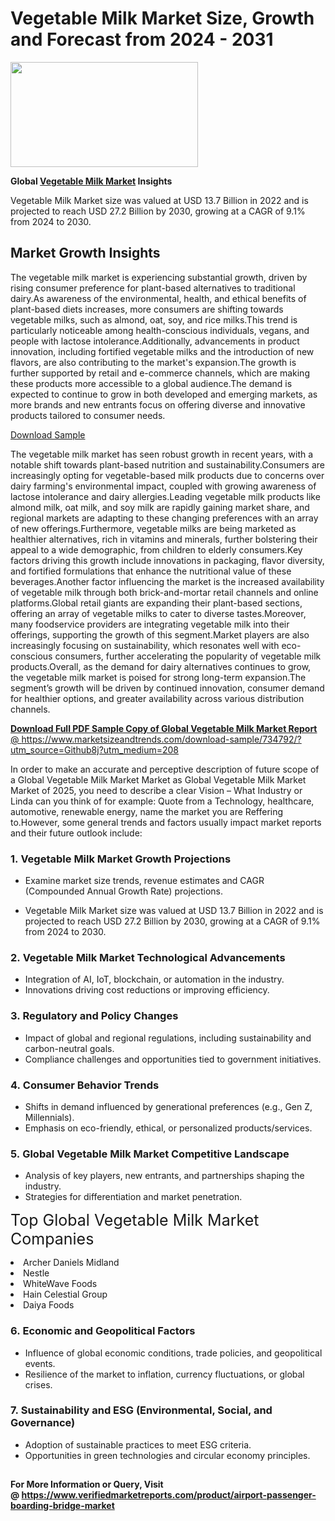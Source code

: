 <H1>Vegetable Milk Market Size, Growth and Forecast from 2024 - 2031</H1><img class="aligncenter size-medium wp-image-584254" src="https://thirdeyenews.in/wp-content/uploads/2024/09/Global-Market-Research-300x168.jpeg" alt="" width="300" height="168" /><p><strong>Global&nbsp;<a href="https://www.marketsizeandtrends.com/download-sample/734792/?utm_source=Github8j?utm_medium=208">Vegetable Milk Market</a> Insights</strong></p><p>Vegetable Milk Market size was valued at USD 13.7 Billion in 2022 and is projected to reach USD 27.2 Billion by 2030, growing at a CAGR of 9.1% from 2024 to 2030.</p><p><h2>Market Growth Insights</h2> <p>The vegetable milk market is experiencing substantial growth, driven by rising consumer preference for plant-based alternatives to traditional dairy.As awareness of the environmental, health, and ethical benefits of plant-based diets increases, more consumers are shifting towards vegetable milks, such as almond, oat, soy, and rice milks.This trend is particularly noticeable among health-conscious individuals, vegans, and people with lactose intolerance.Additionally, advancements in product innovation, including fortified vegetable milks and the introduction of new flavors, are also contributing to the market's expansion.The growth is further supported by retail and e-commerce channels, which are making these products more accessible to a global audience.The demand is expected to continue to grow in both developed and emerging markets, as more brands and new entrants focus on offering diverse and innovative products tailored to consumer needs.</p> <p><a href="download-sample-link" target="_blank">Download Sample</a></p> <p>The vegetable milk market has seen robust growth in recent years, with a notable shift towards plant-based nutrition and sustainability.Consumers are increasingly opting for vegetable-based milk products due to concerns over dairy farming's environmental impact, coupled with growing awareness of lactose intolerance and dairy allergies.Leading vegetable milk products like almond milk, oat milk, and soy milk are rapidly gaining market share, and regional markets are adapting to these changing preferences with an array of new offerings.Furthermore, vegetable milks are being marketed as healthier alternatives, rich in vitamins and minerals, further bolstering their appeal to a wide demographic, from children to elderly consumers.Key factors driving this growth include innovations in packaging, flavor diversity, and fortified formulations that enhance the nutritional value of these beverages.Another factor influencing the market is the increased availability of vegetable milk through both brick-and-mortar retail channels and online platforms.Global retail giants are expanding their plant-based sections, offering an array of vegetable milks to cater to diverse tastes.Moreover, many foodservice providers are integrating vegetable milk into their offerings, supporting the growth of this segment.Market players are also increasingly focusing on sustainability, which resonates well with eco-conscious consumers, further accelerating the popularity of vegetable milk products.Overall, as the demand for dairy alternatives continues to grow, the vegetable milk market is poised for strong long-term expansion.The segment’s growth will be driven by continued innovation, consumer demand for healthier options, and greater availability across various distribution channels.<p><a href="get-more-link" target="_blank"></p><p><span class=""><strong>Download Full PDF Sample Copy of Global Vegetable Milk Market Report</strong> @ <a href="https://www.marketsizeandtrends.com/download-sample/734792/?utm_source=Github8j?utm_medium=208" target="_blank">https://www.marketsizeandtrends.com/download-sample/734792/?utm_source=Github8j?utm_medium=208</a></span></p><p>In order to make an accurate and perceptive description of future scope of a Global&nbsp;Vegetable Milk Market Market as Global&nbsp;Vegetable Milk Market Market of 2025, you need to describe a clear Vision &ndash; What Industry or Linda can you think of for example: Quote from a Technology, healthcare, automotive, renewable energy, name the market you are Reffering to.However, some general trends and factors usually impact market reports and their future outlook include:</p><h3>1.&nbsp;<strong>Vegetable Milk Market Growth Projections</strong></h3><ul><li>Examine market size trends, revenue estimates and CAGR (Compounded Annual Growth Rate) projections.</li><li><p>Vegetable Milk Market size was valued at USD 13.7 Billion in 2022 and is projected to reach USD 27.2 Billion by 2030, growing at a CAGR of 9.1% from 2024 to 2030.</p></li></ul><h3>2.&nbsp;<strong>Vegetable Milk Market Technological Advancements</strong></h3><ul><li>Integration of AI, IoT, blockchain, or automation in the industry.</li><li>Innovations driving cost reductions or improving efficiency.</li></ul><h3>3.&nbsp;<strong>Regulatory and Policy Changes</strong></h3><ul><li>Impact of global and regional regulations, including sustainability and carbon-neutral goals.</li><li>Compliance challenges and opportunities tied to government initiatives.</li></ul><h3>4.&nbsp;<strong>Consumer Behavior Trends</strong></h3><ul><li>Shifts in demand influenced by generational preferences (e.g., Gen Z, Millennials).</li><li>Emphasis on eco-friendly, ethical, or personalized products/services.</li></ul><h3>5.&nbsp;<strong>Global Vegetable Milk Market Competitive Landscape</strong></h3><ul><li>Analysis of key players, new entrants, and partnerships shaping the industry.</li><li>Strategies for differentiation and market penetration.</li></ul><p data-pm-slice="1 1 []"><span style="color: inherit; font-family: inherit; font-size: 25px;">Top Global Vegetable Milk Market Companies</span></p><div class="" data-test-id=""><p><li>Archer Daniels Midland</li><li> Nestle</li><li> WhiteWave Foods</li><li> Hain Celestial Group</li><li> Daiya Foods</li></p></div><h3>6.&nbsp;<strong>Economic and Geopolitical Factors</strong></h3><ul><li>Influence of global economic conditions, trade policies, and geopolitical events.</li><li>Resilience of the market to inflation, currency fluctuations, or global crises.</li></ul><h3>7.&nbsp;<strong>Sustainability and ESG (Environmental, Social, and Governance)</strong></h3><ul><li>Adoption of sustainable practices to meet ESG criteria.</li><li>Opportunities in green technologies and circular economy principles.</li></ul><h2><strong style="font-size: 14px;">For More Information or Query, Visit @&nbsp;</strong><a style="background-color: #ffffff; font-size: 14px;" href="https://www.marketsizeandtrends.com/report/vegetable-milk-market/" target="_blank">https://www.verifiedmarketreports.com/product/airport-passenger-boarding-bridge-market</a></h2>